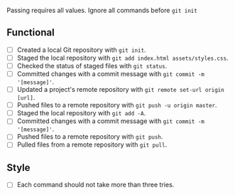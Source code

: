Passing requires all values. Ignore all commands before `git init`

## Functional

* [ ] Created a local Git repository with `git init`.
* [ ] Staged the local repository with `git add index.html assets/styles.css`.
* [ ] Checked the status of staged files with `git status`.
* [ ] Committed changes with a commit message with `git commit -m '[message]'`.
* [ ] Updated a project's remote repository with `git remote set-url origin [url]`.
* [ ] Pushed files to a remote repository with `git push -u origin master`.
* [ ] Staged the local repository with `git add -A`.
* [ ] Committed changes with a commit message with `git commit -m '[message]'`.
* [ ] Pushed files to a remote repository with `git push`.
* [ ] Pulled files from a remote repository with `git pull`.

## Style

* [ ] Each command should not take more than three tries.
